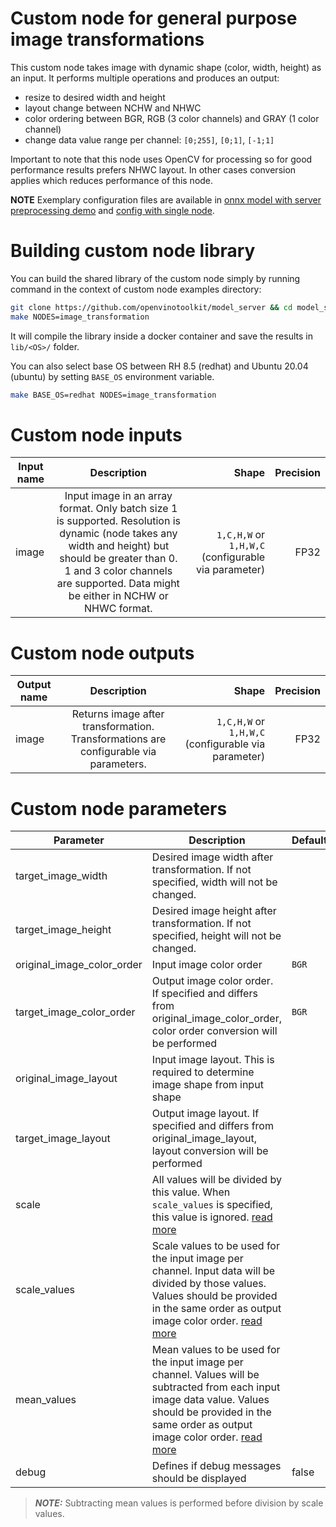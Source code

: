 # Custom node for general purpose image transformations 

This custom node takes image with dynamic shape (color, width, height) as an input. It performs multiple operations and produces an output:
- resize to desired width and height
- layout change between NCHW and NHWC
- color ordering between BGR, RGB (3 color channels) and GRAY (1 color channel)
- change data value range per channel: `[0;255]`, `[0;1]`, `[-1;1]`

Important to note that this node uses OpenCV for processing so for good performance results prefers NHWC layout.
In other cases conversion applies which reduces performance of this node.

**NOTE** Exemplary configuration files are available in [onnx model with server preprocessing demo](https://github.com/openvinotoolkit/model_server/tree/main/demos/using_onnx_model/python) and [config with single node](example_config.json).

# Building custom node library

You can build the shared library of the custom node simply by running command in the context of custom node examples directory:
```bash
git clone https://github.com/openvinotoolkit/model_server && cd model_server/src/custom_nodes
make NODES=image_transformation
```
It will compile the library inside a docker container and save the results in `lib/<OS>/` folder.

You can also select base OS between RH 8.5 (redhat) and Ubuntu 20.04 (ubuntu) by setting `BASE_OS` environment variable.
```bash
make BASE_OS=redhat NODES=image_transformation
```

# Custom node inputs

| Input name       | Description           | Shape  | Precision |
| ------------- |:-------------:| -----:| ------:|
| image      | Input image in an array format. Only batch size 1 is supported. Resolution is dynamic (node takes any width and height) but should be greater than 0. 1 and 3 color channels are supported. Data might be either in NCHW or NHWC format. | `1,C,H,W` or `1,H,W,C` (configurable via parameter) | FP32 |


# Custom node outputs

| Output name        | Description           | Shape  | Precision |
| ------------- |:-------------:| -----:| -------:|
| image      | Returns image after transformation. Transformations are configurable via parameters.  | `1,C,H,W` or `1,H,W,C` (configurable via parameter) | FP32 |

# Custom node parameters

| Parameter        | Description           | Default  | Required |
| ------------- | ------------- | ------------- | ----------- |
| target_image_width  | Desired image width after transformation. If not specified, width will not be changed. |  |  |
| target_image_height  | Desired image height after transformation. If not specified, height will not be changed. |  |  |
| original_image_color_order  | Input image color order | `BGR` |  |
| target_image_color_order  | Output image color order. If specified and differs from original_image_color_order, color order conversion will be performed | `BGR` |  |
| original_image_layout  | Input image layout. This is required to determine image shape from input shape | | &check; |
| target_image_layout  | Output image layout. If specified and differs from original_image_layout, layout conversion will be performed | | |
| scale  | All values will be divided by this value. When `scale_values` is specified, this value is ignored. [read more](https://docs.openvino.ai/2024/openvino_docs_MO_DG_Additional_Optimization_Use_Cases.html#specifying-mean-and-scale-values) | | |
| scale_values  | Scale values to be used for the input image per channel. Input data will be divided by those values. Values should be provided in the same order as output image color order. [read more](https://docs.openvino.ai/2024/openvino_docs_MO_DG_Additional_Optimization_Use_Cases.html#specifying-mean-and-scale-values) | | |
| mean_values  | Mean values to be used for the input image per channel. Values will be subtracted from each input image data value. Values should be provided in the same order as output image color order. [read more](https://docs.openvino.ai/2024/openvino_docs_MO_DG_Additional_Optimization_Use_Cases.html#specifying-mean-and-scale-values) | | |
| debug  | Defines if debug messages should be displayed | false | |

> **_NOTE:_**  Subtracting mean values is performed before division by scale values.
